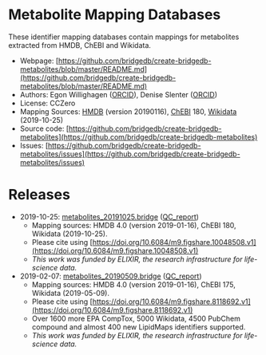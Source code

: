 # Metabolite Mapping Databases

These identifier mapping databases contain mappings for metabolites extracted from HMDB, ChEBI and Wikidata.

 * Webpage: [https://github.com/bridgedb/create-bridgedb-metabolites/blob/master/README.md](https://github.com/bridgedb/create-bridgedb-metabolites/blob/master/README.md)
 * Authors: Egon Willighagen ([ORCID](http://orcid.org/0000-0001-7542-0286)), Denise Slenter ([ORCID](https://orcid.org/0000-0001-8449-1318))
 * License: CCZero
 * Mapping Sources: [HMDB](http://hmdb.ca/) (version 20190116), [ChEBI](http://www.ebi.ac.uk/chebi/) 180, [Wikidata](https://wikidata.org/) (2019-10-25)
 * Source code: [https://github.com/bridgedb/create-bridgedb-metabolites](https://github.com/bridgedb/create-bridgedb-metabolites)
 * Issues: [https://github.com/bridgedb/create-bridgedb-metabolites/issues](https://github.com/bridgedb/create-bridgedb-metabolites/issues)

# Releases

 * 2019-10-25: [metabolites_20191025.bridge](https://ndownloader.figshare.com/files/18108980) ([QC_report](https://ndownloader.figshare.com/files/18108968))
   * Mapping sources: HMDB 4.0 (version 2019-01-16), ChEBI 180, Wikidata (2019-10-25).
   * Please cite using [https://doi.org/10.6084/m9.figshare.10048508.v1](https://doi.org/10.6084/m9.figshare.10048508.v1)
   * *This work was funded by ELIXIR, the research infrastructure for life-science data.*
 * 2019-02-07: [metabolites_20190509.bridge](https://ndownloader.figshare.com/files/15136133) ([QC_report](https://ndownloader.figshare.com/files/15136367))
   * Mapping sources: HMDB 4.0 (version 2019-01-16), ChEBI 175, Wikidata (2019-05-09).
   * Please cite using [https://doi.org/10.6084/m9.figshare.8118692.v1](https://doi.org/10.6084/m9.figshare.8118692.v1)
   * Over 1600 more EPA CompTox, 5000 Wikidata, 4500 PubChem compound and almost 400 new LipidMaps identifiers supported.
   * *This work was funded by ELIXIR, the research infrastructure for life-science data.*

